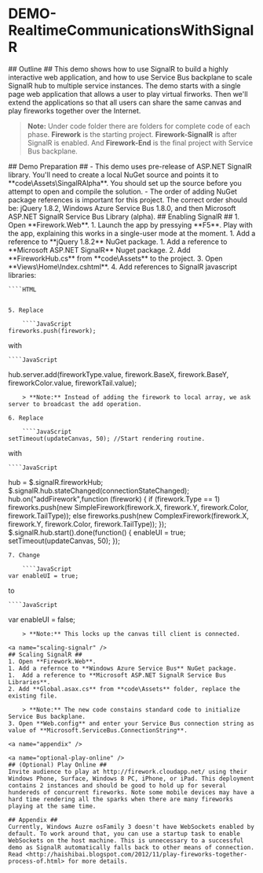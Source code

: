 ﻿DEMO-RealtimeCommunicationsWithSignalR
======================================
<a name="outline" />
## Outline ##
This demo shows how to use SignalR to build a highly interactive web application, and how to use Service Bus backplane to scale SignalR hub to multiple service instances. The demo starts with a single page web application that allows a user to play virtual firworks. Then we'll extend the applications so that all users can share the same canvas and play fireworks together over the Internet.

>**Note:** Under code folder there are folders for complete code of each phase. **Firework** is the starting project. **Firework-SignalR** is after SignalR is enabled. And **Firework-End** is the final project with Service Bus backplane.

<a name="demo-preparation" />
## Demo Preparation ##
- This demo uses pre-release of ASP.NET SignalR library. You'll need to create a local NuGet source and points it to **code\Assets\SingalRAlpha**. You should set up the source before you attempt to open and compile the solution.
- The order of adding NuGet package references is important for this project. The correct order should be: jQuery 1.8.2, Windows Azure Service Bus 1.8.0, and then Microsoft ASP.NET SignalR Service Bus Library (alpha).

<a name="enabling-signalr" />
## Enabling SignalR ##
1. Open **Firework.Web**. 
1. Launch the app by pressying **F5**. Play with the app, explaining this works in a single-user mode at the moment.
1. Add a reference to **jQuery 1.8.2** NuGet package.
1. Add a reference to **Microsoft ASP.NET SignalR** Nuget package.
2. Add **FireworkHub.cs** from **code\Assets** to the project.
3. Open **Views\Home\Index.cshtml**.
4. Add references to SignalR javascript libraries:
    
    ````HTML
<script src="~/Scripts/jquery.signalR-1.0.0-alpha1-121025.js"></script>
<script src="~/signalr/hubs" type="text/javascript"></script>
````

5. Replace

    ````JavaScript
fireworks.push(firework);
````
with

    ````JavaScript
hub.server.add(fireworkType.value, firework.BaseX, firework.BaseY, fireworkColor.value, fireworkTail.value);
````
    > **Note:** Instead of adding the firework to local array, we ask server to broadcast the add operation.

6. Replace

    ````JavaScript
setTimeout(updateCanvas, 50); //Start rendering routine.
````
with

    ````JavaScript
hub = $.signalR.fireworkHub;
$.signalR.hub.stateChanged(connectionStateChanged);
hub.on("addFirework",function (firework) {
    if (firework.Type == 1)
        fireworks.push(new SimpleFirework(firework.X, firework.Y, firework.Color, firework.TailType));
    else
        fireworks.push(new ComplexFirework(firework.X, firework.Y, firework.Color, firework.TailType));
});
$.signalR.hub.start().done(function()
{
        enableUI = true;
        setTimeout(updateCanvas, 50);
});
````
7. Change

    ````JavaScript
var enableUI = true; 
````
to

    ````JavaScript
var enableUI = false; 
````
    > **Note:** This locks up the canvas till client is connected.

<a name="scaling-signalr" />
## Scaling SignalR ##
1. Open **Firework.Web**.
1. Add a refernce to **Windows Azure Service Bus** NuGet package.
1.  Add a reference to **Microsoft ASP.NET SignalR Service Bus Libraries**.
2. Add **Global.asax.cs** from **code\Assets** folder, replace the existing file.

    > **Note:** The new code constains standard code to initialize Service Bus backplane.
3. Open **Web.config** and enter your Service Bus connection string as value of **Microsoft.ServiceBus.ConnectionString**.

<a name="appendix" />

<a name="optional-play-online" />
## (Optional) Play Online ##
Invite audience to play at http://firework.cloudapp.net/ using their Windows Phone, Surface, Windows 8 PC, iPhone, or iPad. This deployment contains 2 instances and should be good to hold up for several hundereds of concurrent fireworks. Note some mobile devices may have a hard time rendering all the sparks when there are many fireworks playing at the same time.

## Appendix ##
Currently, Windows Auzre osFamily 3 doesn't have WebSockets enabled by default. To work around that, you can use a startup task to enable WebSockets on the host machine. This is unnecessary to a successful demo as SignalR automatically falls back to other means of connection. Read <http://haishibai.blogspot.com/2012/11/play-fireworks-together-process-of.html> for more details.


